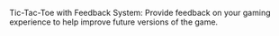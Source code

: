 Tic-Tac-Toe with Feedback System: Provide feedback on your gaming experience to help improve future versions of the game.